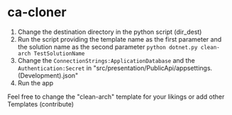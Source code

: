 # ca-cloner

1. Change the destination directory in the python script (dir_dest)
2. Run the script providing the template name as the first parameter and the solution name as the second parameter
 `python dotnet.py clean-arch TestSolutionName`
3. Change the `ConnectionStrings:ApplicationDatabase` and the `Authentication:Secret` in "src/presentation/PublicApi/appsettings.(Development).json" 
4. Run the app

Feel free to change the "clean-arch" template for your likings or add other Templates (contribute)
